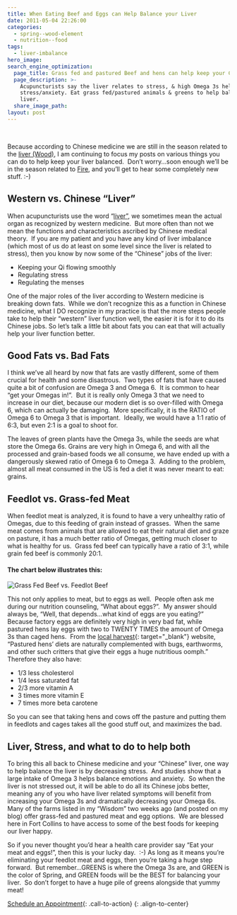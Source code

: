 ```yaml
---
title: When Eating Beef and Eggs can Help Balance your Liver
date: 2011-05-04 22:26:00
categories:
  - spring--wood-element
  - nutrition--food
tags:
  - liver-imbalance
hero_image:
search_engine_optimization:
  page_title: Grass fed and pastured Beef and hens can help keep your Chinese Medicine
  page_description: >-
    Acupuncturists say the liver relates to stress, & high Omega 3s help reduce
    stress/anxiety. Eat grass fed/pastured animals & greens to help balance your
    liver.
  share_image_path:
layout: post
---
```


&nbsp;

Because according to Chinese medicine we are still in the season related to the [liver (Wood)](http://www.wisdomwaysacupuncture.com/2018/05/10/the-wood-element-of-acupuncture-theory/), I am continuing to focus my posts on various things you can do to help keep your liver balanced.&nbsp; Don’t worry…soon enough we’ll be in the season related to [Fire](http://www.wisdomwaysacupuncture.com/2017/05/22/summer-is-here-time-to-nurture-your-heart-fire/), and you’ll get to hear some completely new stuff. :-)

## Western vs. Chinese “Liver”

When acupuncturists use the word “[liver”](http://www.wisdomwaysacupuncture.com/2018/05/15/ready-set-wood-season-what-acupuncture-theory-has-to-say-about-spring/), we sometimes mean the actual organ as recognized by western medicine.&nbsp; But more often than not we mean the functions and characteristics ascribed by Chinese medical theory.&nbsp; If you are my patient and you have any kind of liver imbalance (which most of us do at least on some level since the liver is related to stress), then you know by now some of the “Chinese” jobs of the liver:

* Keeping your Qi flowing smoothly
* Regulating stress
* Regulating the menses

One of the major roles of the liver according to Western medicine is breaking down fats.&nbsp; While we don’t recognize this as a function in Chinese medicine, what I DO recognize in my practice is that the more steps people take to help their “western” liver function well, the easier it is for it to do its Chinese jobs. So let’s talk a little bit about fats you can eat that will actually help your liver function better.

## Good Fats vs. Bad Fats

I think we’ve all heard by now that fats are vastly different, some of them crucial for health and some disastrous.&nbsp; Two types of fats that have caused quite a bit of confusion are Omega 3 and Omega 6.&nbsp; It is common to hear “get your Omegas in!”.&nbsp; But it is really only Omega 3 that we need to increase in our diet, because our modern diet is so over-filled with Omega 6, which can actually be damaging.&nbsp; More specifically, it is the RATIO of Omega 6 to Omega 3 that is important.&nbsp; Ideally, we would have a 1:1 ratio of 6:3, but even 2:1 is a goal to shoot for.

The leaves of green plants have the Omega 3s, while the seeds are what store the Omega 6s. Grains are very high in Omega 6, and with all the processed and grain-based foods we all consume, we have ended up with a dangerously skewed ratio of Omega 6 to Omega 3.&nbsp; Adding to the problem, almost all meat consumed in the US is fed a diet it was never meant to eat: grains.

## Feedlot vs. Grass-fed Meat

When feedlot meat is analyzed, it is found to have a very unhealthy ratio of Omegas, due to this feeding of grain instead of grasses.&nbsp; When the same meat comes from animals that are allowed to eat their natural diet and graze on pasture, it has a much better ratio of Omegas, getting much closer to what is healthy for us.&nbsp; Grass fed beef can typically have a ratio of 3:1, while grain fed beef is commonly 20:1.

#### The chart below illustrates this:

![Grass Fed Beef vs. Feedlot Beef](https://origin.ih.constantcontact.com/fs085/1102844965003/img/74.jpg)

This not only applies to meat, but to eggs as well.&nbsp; People often ask me during our nutrition counseling, “What about eggs?”.&nbsp; My answer should always be, “Well, that depends…what kind of eggs are you eating?”&nbsp; Because factory eggs are definitely very high in very bad fat, while pastured hens lay eggs with two to TWENTY TIMES the amount of Omega 3s than caged hens.&nbsp; From the [local harvest](http://r20.rs6.net/tn.jsp?llr=lem6kddab&amp;et=1105400434889&amp;s=0&amp;e=001w13FHRBmbJj3ASbtt2evJ8wTVWGkxFNZzI9iJNcw3o2AfanyPJmD3qNGWtik_wJjR4FiQyNeuDxR3sQ9zZtYQqoP_uVeJmfd4C7pSgyDVWUZe1_iawVZ1uqgz0JgwViL){: target="_blank"} website, “Pastured hens’ diets are naturally complemented with bugs, earthworms, and other such critters that give their eggs a huge nutritious oomph.”&nbsp; Therefore they also have:

* 1/3 less cholesterol
* 1/4 less saturated fat
* 2/3 more vitamin A
* 3 times more vitamin E
* 7 times more beta carotene

So you can see that taking hens and cows off the pasture and putting them in feedlots and cages takes all the good stuff out, and maximizes the bad.

## Liver, Stress, and what to do to help both

To bring this all back to Chinese medicine and your “Chinese” liver, one way to help balance the liver is by decreasing stress.&nbsp; And studies show that a large intake of Omega 3 helps balance emotions and anxiety.&nbsp; So when the liver is not stressed out, it will be able to do all its Chinese jobs better, meaning any of you who have liver related symptoms will benefit from increasing your Omega 3s and dramatically decreasing your Omega 6s.&nbsp; Many of the farms listed in my “Wisdom” two weeks ago (and posted on my blog) offer grass-fed and pastured meat and egg options.&nbsp; We are blessed here in Fort Collins to have access to some of the best foods for keeping our liver happy.

So if you never thought you’d hear a health care provider say “Eat your meat and eggs!”, then this is your lucky day.&nbsp; :-) As long as it means you’re eliminating your feedlot meat and eggs, then you’re taking a huge step forward.&nbsp; But remember…GREENS is where the Omega 3s are, and GREEN is the color of Spring, and GREEN foods will be the BEST for balancing your liver.&nbsp; So don’t forget to have a huge pile of greens alongside that yummy meat!

[Schedule an Appointment](/make-an-appointment/){: .call-to-action}
{: .align-to-center}
